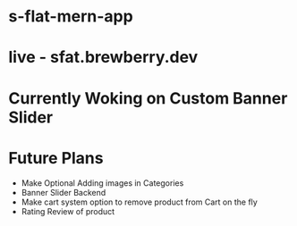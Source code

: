 # s-flat-mern-app
# live - sfat.brewberry.dev
# Currently Woking on Custom Banner Slider
# Future Plans
- Make Optional Adding images in Categories
- Banner Slider Backend
- Make cart system option to remove product from Cart on the fly
- Rating Review of product
